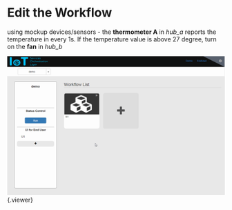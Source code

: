 # Edit the Workflow
  
  using mockup devices/sensors
     - the **thermometer A** in *hub\_a* reports the temperature in every 1s. If the temperature value is above 27 degree, turn on the **fan** in *hub\_b*

![](./doc/pic/edit_wf.gif){.viewer}
